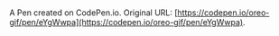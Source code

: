 # 

A Pen created on CodePen.io. Original URL: [https://codepen.io/oreo-gif/pen/eYgWwpa](https://codepen.io/oreo-gif/pen/eYgWwpa).


